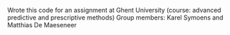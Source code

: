 Wrote this code for an assignment at Ghent University (course: advanced predictive and prescriptive methods)
Group members: Karel Symoens and Matthias De Maeseneer 

